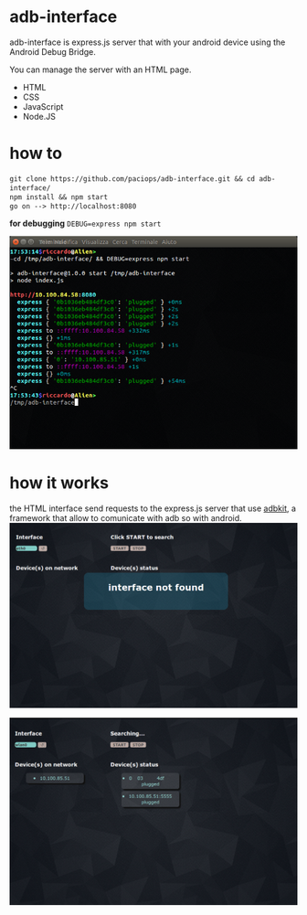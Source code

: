 # adb-interface
adb-interface is express.js server that with your android device using the Android Debug Bridge.

You can manage the server with an HTML page.

- HTML
- CSS
- JavaScript
- Node.JS

# how to
```
git clone https://github.com/paciops/adb-interface.git && cd adb-interface/
npm install && npm start
go on --> http://localhost:8080
```
**for debugging**
`DEBUG=express npm start`

![test-img](/readme/cmd.png)

# how it works
the HTML interface send requests to the express.js server that use [adbkit](https://github.com/openstf/adbkit), a framework that allow to comunicate with adb so with android.
![test-img](/readme/eth0.png)

![test-img](/readme/wlan0.png)
